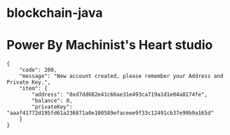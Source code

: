 # blockchain-java
# Power By Machinist's Heart studio
```
{
    "code": 200,
    "message": "New account created, please remember your Address and Private Key.",
    "item": {
        "address": "0xd7dd662e41c66ae31e493ca719a1d1e04a8174fe",
        "balance": 0,
        "privateKey": "aaaf41772d195fd61a236871a0e100589efaceee9f33c12491cb37e99b9a165d"
    }
}
```
